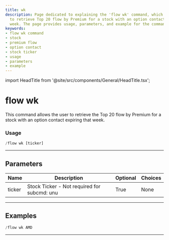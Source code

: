 ```yaml
---
title: wk
description: Page dedicated to explaining the 'flow wk' command, which allows users
  to retrieve Top 20 flow by Premium for a stock with an option contact expiring that
  week. The page provides usage, parameters, and example for the command.
keywords:
- flow wk command
- stock
- premium flow
- option contact
- stock ticker
- usage
- parameters
- example
---
```


import HeadTitle from '@site/src/components/General/HeadTitle.tsx';

<HeadTitle title="wk - Flow - Flow - Telegram - Reference | OpenBB Bot Docs" />

# flow wk

This command allows the user to retrieve the Top 20 flow by Premium for a stock with an option contact expiring that week.

### Usage

```python wordwrap
/flow wk [ticker]
```

---

## Parameters

| Name | Description | Optional | Choices |
| ---- | ----------- | -------- | ------- |
| ticker | Stock Ticker - Not required for subcmd: unu | True | None |


---

## Examples

```python
/flow wk AMD
```

---
